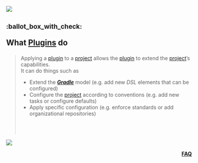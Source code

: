 ![](https://via.placeholder.com/1024x1.png/0078D7/0078D7/text=+)<!--1px blue line-->
<!-- What Plugins do -->
<h2><sup>:ballot_box_with_check:&ensp;</sup>

  What [Plugins](09-what-is-a-gradle-plugin.md) do
</h2>
<blockquote>
<span><!-- leave the next line blank -->

Applying a [plugin](09-what-is-a-gradle-plugin.md) to a [project](06-what-is-a-gradle-project.md) allows the [plugin](09-what-is-a-gradle-plugin.md) to extend the [project](06-what-is-a-gradle-project.md)’s capabilities.
<br/>
It can do things such as
* Extend the ***[Gradle](01-what-is-gradle.md)*** model (e.g. add new *DSL* elements that can be configured)
* Configure the [project](06-what-is-a-gradle-project.md) according to conventions (e.g. add new tasks or configure defaults)
* Apply specific configuration (e.g. enforce standards or add organizational repositories)
</span>
  <br/><br/>
</blockquote>

![](https://via.placeholder.com/1024x1.png/0078D7/0078D7/text=+)<!--1px blue line-->
<p align="right"><a href="/../../#--------------questionfaq----------"><b>FAQ</b></a></p>